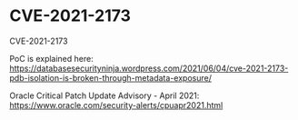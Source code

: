 # CVE-2021-2173
CVE-2021-2173

PoC is explained here: https://databasesecurityninja.wordpress.com/2021/06/04/cve-2021-2173-pdb-isolation-is-broken-through-metadata-exposure/

Oracle Critical Patch Update Advisory - April 2021: https://www.oracle.com/security-alerts/cpuapr2021.html
